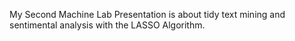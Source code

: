 My Second Machine Lab Presentation is about tidy text mining and sentimental analysis with the LASSO Algorithm.
